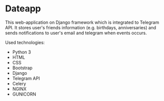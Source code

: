 # Dateapp

This web-application on Django framework which is integrated to Telegram API.
It stores user's friends information (e.g. birthdays, anniversaries) and sends notifications to user's email and telegram when events occurs.

Used technologies:
- Python 3
- HTML
- CSS
- Bootstrap
- Django
- Telegram API
- Celery
- NGINX
- GUNICORN
